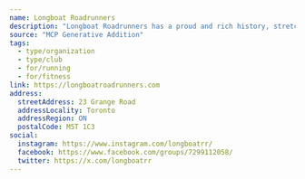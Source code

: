 ```yaml
---
name: Longboat Roadrunners
description: "Longboat Roadrunners has a proud and rich history, stretching back to the 1980s. We are one of the GTAs oldest clubs, and we are still among the top clubs in the region. Our club records tell a story of the strength of the club and the dedication its members, while our newsletter – Wildfire – tells all the other stories!"
source: "MCP Generative Addition"
tags:
  - type/organization
  - type/club
  - for/running
  - for/fitness
link: https://longboatroadrunners.com
address:
  streetAddress: 23 Grange Road
  addressLocality: Toronto
  addressRegion: ON
  postalCode: M5T 1C3
social:
  instagram: https://www.instagram.com/longboatrr/
  facebook: https://www.facebook.com/groups/7299112058/
  twitter: https://x.com/longboatrr
---
```

